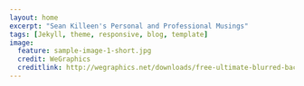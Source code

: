 ```yaml
---
layout: home
excerpt: "Sean Killeen's Personal and Professional Musings"
tags: [Jekyll, theme, responsive, blog, template]
image:
  feature: sample-image-1-short.jpg
  credit: WeGraphics
  creditlink: http://wegraphics.net/downloads/free-ultimate-blurred-background-pack/
---
```

